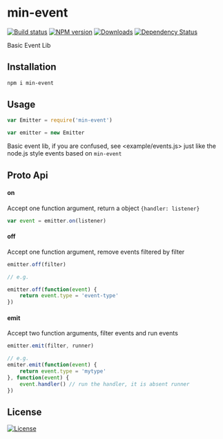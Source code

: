 min-event
===

[![Build status][travis-image]][travis-url]
[![NPM version][npm-image]][npm-url]
[![Downloads][downloads-image]][downloads-url]
[![Dependency Status][david-image]][david-url]

[npm-image]: https://img.shields.io/npm/v/min-event.svg?style=flat-square
[npm-url]: https://npmjs.org/package/min-event
[downloads-image]: http://img.shields.io/npm/dm/min-event.svg?style=flat-square
[downloads-url]: https://npmjs.org/package/min-event
[david-image]: http://img.shields.io/david/chunpu/min-event.svg?style=flat-square
[david-url]: https://david-dm.org/chunpu/min-event


Basic Event Lib

Installation
---

```sh
npm i min-event
```

Usage
---

```js
var Emitter = require('min-event')

var emitter = new Emitter
```

Basic event lib, if you are confused, see <example/events.js> just like the node.js style events based on `min-event`

Proto Api
---

#### on

Accept one function argument, return a object `{handler: listener}`

```js
var event = emitter.on(listener)
```


#### off

Accept one function argument, remove events filtered by filter

```js
emitter.off(filter)

// e.g.

emitter.off(function(event) {
	return event.type = 'event-type'
})
```


#### emit

Accept two function arguments, filter events and run events

```js
emitter.emit(filter, runner)

// e.g.
emiter.emit(function(event) {
	return event.type = 'mytype'
}, function(event) {
	event.handler() // run the handler, it is absent runner
})
```

License
---

[![License][license-image]][license-url]

[travis-image]: https://img.shields.io/travis/chunpu/min-event.svg?style=flat-square
[travis-url]: https://travis-ci.org/chunpu/min-event
[license-image]: http://img.shields.io/npm/l/min-event.svg?style=flat-square
[license-url]: #
